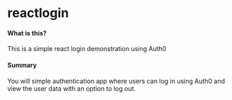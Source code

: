 # reactlogin

#### What is this?
This is a simple react login demonstration using Auth0 

#### Summary
You will simple authentication app where users can log in using Auth0 and view the user data with an option to log out.
